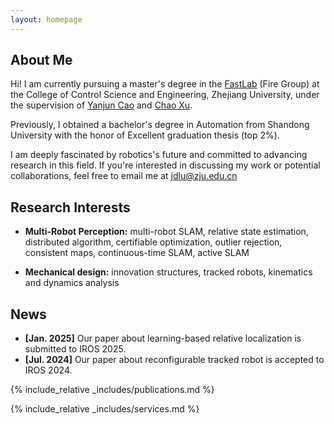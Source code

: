 ```yaml
---
layout: homepage
---
```


## About Me

Hi! I am currently pursuing a master's degree in the [FastLab](http://zju-fast.com/) (Fire Group) at the College of Control Science and Engineering, Zhejiang University, under the supervision of [Yanjun Cao](http://zju-fast.com/research-group/yanjun-cao/) and [Chao Xu](http://zju-fast.com/research-group/chao-xu/).

Previously, I obtained a bachelor's degree in Automation from Shandong University with the honor of Excellent graduation thesis (top 2%).

I am deeply fascinated by robotics's future and committed to advancing research in this field. If you're interested in discussing my work or potential collaborations, feel free to email me at jdlu@zju.edu.cn

## Research Interests
<!-- 
My research interests include multi-robot collaboration and relative localization. I am also interested in mechanical design and reinforcement learning. In the area of multi-robot collaboration, I contributed to the development of a relative localization system, CREPES (with a related article submitted to IEEE TRO). In mechanical design, I participated in the development of a reconfigurable tracked robot, CubeTrack (with a related paper accepted as an oral presentation at IROS 2024). Previously, I served as a reviewer for ICRA and IROS conferences. -->
- **Multi-Robot Perception:** multi-robot SLAM, relative state estimation, distributed algorithm, certifiable optimization, outlier rejection, consistent maps, continuous-time SLAM, active SLAM

- **Mechanical design:** innovation structures, tracked robots, kinematics and dynamics analysis

## News

- **[Jan. 2025]** Our paper about learning-based relative localization is submitted to IROS 2025.
- **[Jul. 2024]** Our paper about reconfigurable tracked robot is accepted to IROS 2024.


{% include_relative _includes/publications.md %}

<!-- {% include_relative _includes/ongoings.md %} -->

{% include_relative _includes/services.md %}
